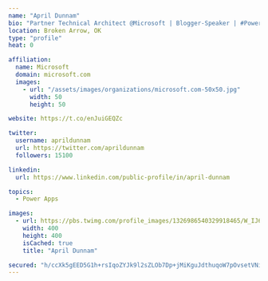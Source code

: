 ```yaml
---
name: "April Dunnam"
bio: "Partner Technical Architect @Microsoft | Blogger-Speaker | #PowerApps, #PowerAutomate, #Office365, #SharePoint | #WIT | #Karaoke Queen"
location: Broken Arrow, OK
type: "profile"
heat: 0

affiliation:
  name: Microsoft
  domain: microsoft.com
  images:
    - url: "/assets/images/organizations/microsoft.com-50x50.jpg"
      width: 50
      height: 50

website: https://t.co/enJuiGEQZc

twitter:
  username: aprildunnam
  url: https://twitter.com/aprildunnam
  followers: 15100

linkedin:
  url: https://www.linkedin.com/public-profile/in/april-dunnam

topics:
  - Power Apps

images:
  - url: https://pbs.twimg.com/profile_images/1326986540329918465/W_IJ6Ih2_400x400.jpg
    width: 400
    height: 400
    isCached: true
    title: "April Dunnam"

secured: "h/ccXk5gEED5G1h+rsIqoZYJk9l2sZLOb7Dp+jMiKguJdthuqoW7pOvsetVNiM5Xas4tfUbqKEAP7FGdN0n2kLt8cS/3AM2b6B6S8e2PmiKQkVES1Uzv498ZKpRBlqB49K3HwWrFq+Y60Pbup35iiQ4lHSS5uVcZXVUhXXsKFdocoabpKNXnfjLcxg8k1bolwdjTZ9KmsKNHgxNlTlYeR4EHbxiIQRLp6v/fskhNq/4wf5oXrciQzqBI+S/h0cnfNDWgp9MFsIhHyGedlpc9+9Xi2ilcl7nq7szoL44CTCXpPfDzjrTmEDvDrc4MPscE0f3z8hUcx5/KV3Ap+/gdRhhtVW72hJLl/m2TmwAmWgqn0xqOoxr6ezI5RUsNOO3ESTX+TzTmkW1Kb6soJnivV/pp8U+946lU3FUVpv2qDx8=;puvRSIBkAv+gONLh4bQW/A=="
---
```


